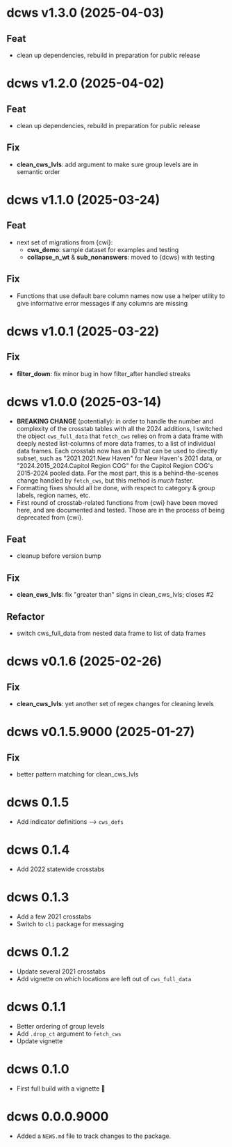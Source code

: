 # dcws v1.3.0 (2025-04-03)

## Feat

- clean up dependencies, rebuild in preparation for public release

# dcws v1.2.0 (2025-04-02)

## Feat

- clean up dependencies, rebuild in preparation for public release

## Fix

- **clean_cws_lvls**: add argument to make sure group levels are in semantic order

# dcws v1.1.0 (2025-03-24)

## Feat

- next set of migrations from {cwi}:
  - **cws_demo**: sample dataset for examples and testing
  - **collapse_n_wt** & **sub_nonanswers**: moved to {dcws} with testing

## Fix

- Functions that use default bare column names now use a helper utility to give informative error messages if any columns are missing

# dcws v1.0.1 (2025-03-22)

## Fix

- **filter_down**: fix minor bug in how filter_after handled streaks

# dcws v1.0.0 (2025-03-14)

* **BREAKING CHANGE** (potentially): in order to handle the number and complexity of the crosstab tables with all the 2024 additions, I switched the object `cws_full_data` that `fetch_cws` relies on from a data frame with deeply nested list-columns of more data frames, to a list of individual data frames. Each crosstab now has an ID that can be used to directly subset, such as "2021.2021.New Haven" for New Haven's 2021 data, or "2024.2015_2024.Capitol Region COG" for the Capitol Region COG's 2015-2024 pooled data. For the most part, this is a behind-the-scenes change handled by `fetch_cws`, but this method is _much_ faster.
* Formatting fixes should all be done, with respect to category & group labels, region names, etc.
* First round of crosstab-related functions from {cwi} have been moved here, and are documented and tested. Those are in the process of being deprecated from {cwi}.

## Feat

- cleanup before version bump

## Fix

- **clean_cws_lvls**: fix "greater than" signs in clean_cws_lvls; closes #2

## Refactor

- switch cws_full_data from nested data frame to list of data frames

# dcws v0.1.6 (2025-02-26)

## Fix

- **clean_cws_lvls**: yet another set of regex changes for cleaning levels

# dcws v0.1.5.9000 (2025-01-27)

## Fix

- better pattern matching for clean_cws_lvls


# dcws 0.1.5

* Add indicator definitions --> `cws_defs`

# dcws 0.1.4

* Add 2022 statewide crosstabs

# dcws 0.1.3

* Add a few 2021 crosstabs
* Switch to `cli` package for messaging

# dcws 0.1.2

* Update several 2021 crosstabs
* Add vignette on which locations are left out of `cws_full_data`

# dcws 0.1.1

* Better ordering of group levels
* Add `.drop_ct` argument to `fetch_cws`
* Update vignette

# dcws 0.1.0

* First full build with a vignette :tada:

# dcws 0.0.0.9000

* Added a `NEWS.md` file to track changes to the package.
